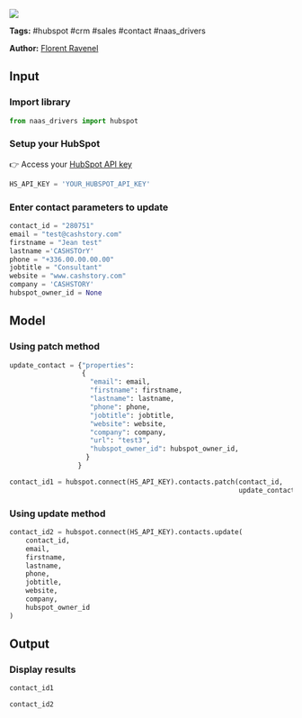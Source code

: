 <a href="https://app.naas.ai/user-redirect/naas/downloader?url=https://raw.githubusercontent.com/jupyter-naas/awesome-notebooks/master/HubSpot/HubSpot_Update_contact.ipynb" target="_parent"><img src="https://naasai-public.s3.eu-west-3.amazonaws.com/open_in_naas.svg"/></a>

**Tags:** #hubspot #crm #sales #contact #naas_drivers

**Author:** [Florent Ravenel](https://www.linkedin.com/in/florent-ravenel/)

## Input

### Import library


```python
from naas_drivers import hubspot
```

### Setup your HubSpot
👉 Access your [HubSpot API key](https://knowledge.hubspot.com/integrations/how-do-i-get-my-hubspot-api-key)


```python
HS_API_KEY = 'YOUR_HUBSPOT_API_KEY'
```

### Enter contact parameters to update


```python
contact_id = "280751"
email = "test@cashstory.com"
firstname = "Jean test"
lastname ='CASHSTOrY'
phone = "+336.00.00.00.00"
jobtitle = "Consultant"
website = "www.cashstory.com"
company = 'CASHSTORY'
hubspot_owner_id = None
```

## Model

### Using patch method


```python
update_contact = {"properties": 
                  {
                    "email": email,
                    "firstname": firstname,
                    "lastname": lastname,
                    "phone": phone,
                    "jobtitle": jobtitle,
                    "website": website,
                    "company": company,
                    "url": "test3",
                    "hubspot_owner_id": hubspot_owner_id,
                   }
                 }

contact_id1 = hubspot.connect(HS_API_KEY).contacts.patch(contact_id,
                                                         update_contact)
```

### Using update method


```python
contact_id2 = hubspot.connect(HS_API_KEY).contacts.update(
    contact_id,
    email,
    firstname,
    lastname,
    phone,
    jobtitle,
    website,
    company,
    hubspot_owner_id
)
```

## Output

### Display results


```python
contact_id1
```


```python
contact_id2
```
